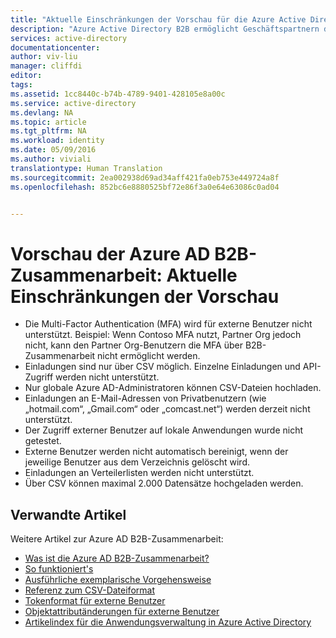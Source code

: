 ```yaml
---
title: "Aktuelle Einschränkungen der Vorschau für die Azure Active Directory B2B-Zusammenarbeit | Microsoft Docs"
description: "Azure Active Directory B2B ermöglicht Geschäftspartnern den gezielten Zugriff auf Ihre Unternehmensanwendungen und unterstützt so Ihre unternehmensübergreifenden Beziehungen."
services: active-directory
documentationcenter: 
author: viv-liu
manager: cliffdi
editor: 
tags: 
ms.assetid: 1cc8440c-b74b-4789-9401-428105e8a00c
ms.service: active-directory
ms.devlang: NA
ms.topic: article
ms.tgt_pltfrm: NA
ms.workload: identity
ms.date: 05/09/2016
ms.author: viviali
translationtype: Human Translation
ms.sourcegitcommit: 2ea002938d69ad34aff421fa0eb753e449724a8f
ms.openlocfilehash: 852bc6e8880525bf72e86f3a0e64e63086c0ad04


---
```

# <a name="azure-ad-b2b-collaboration-preview-current-preview-limitations"></a>Vorschau der Azure AD B2B-Zusammenarbeit: Aktuelle Einschränkungen der Vorschau
* Die Multi-Factor Authentication (MFA) wird für externe Benutzer nicht unterstützt. Beispiel: Wenn Contoso MFA nutzt, Partner Org jedoch nicht, kann den Partner Org-Benutzern die MFA über B2B-Zusammenarbeit nicht ermöglicht werden.
* Einladungen sind nur über CSV möglich. Einzelne Einladungen und API-Zugriff werden nicht unterstützt.
* Nur globale Azure AD-Administratoren können CSV-Dateien hochladen.
* Einladungen an E-Mail-Adressen von Privatbenutzern (wie „hotmail.com“, „Gmail.com“ oder „comcast.net“) werden derzeit nicht unterstützt.
* Der Zugriff externer Benutzer auf lokale Anwendungen wurde nicht getestet.
* Externe Benutzer werden nicht automatisch bereinigt, wenn der jeweilige Benutzer aus dem Verzeichnis gelöscht wird.
* Einladungen an Verteilerlisten werden nicht unterstützt.
* Über CSV können maximal 2.000 Datensätze hochgeladen werden.

## <a name="related-articles"></a>Verwandte Artikel
Weitere Artikel zur Azure AD B2B-Zusammenarbeit:

* [Was ist die Azure AD B2B-Zusammenarbeit?](active-directory-b2b-what-is-azure-ad-b2b.md)
* [So funktioniert's](active-directory-b2b-how-it-works.md)
* [Ausführliche exemplarische Vorgehensweise](active-directory-b2b-detailed-walkthrough.md)
* [Referenz zum CSV-Dateiformat](active-directory-b2b-references-csv-file-format.md)
* [Tokenformat für externe Benutzer](active-directory-b2b-references-external-user-token-format.md)
* [Objektattributänderungen für externe Benutzer](active-directory-b2b-references-external-user-object-attribute-changes.md)
* [Artikelindex für die Anwendungsverwaltung in Azure Active Directory](active-directory-apps-index.md)




<!--HONumber=Dec16_HO4-->


